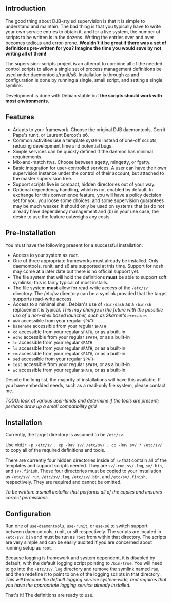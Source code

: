 ## Introduction #

The good thing about DJB-styled supervision is that it is simple to understand and maintain.  The bad thing is that you typically have to write your own service entries to obtain it, and for a live system, the number of scripts to be written is in the dozens.  Writing the entries over and over becomes tedious and error-prone.  **Wouldn't it be great if there was a set of definitions pre-written for you?  Imagine the time you would save by not writing all of them!**

The supervision-scripts project is an attempt to combine all of the needed control scripts to allow a single set of process management definitions be used under daemontools/runit/s6.  Installation is through `cp` and configuration is done by running a single, small script, and setting a single symlink.

Development is done with Debian stable but **the scripts should work with most environments.**

## Features #
* Adapts to your framework.  Choose the original DJB daemontools, Gerrit Pape's runit, or Laurent Bercot's s6.
* Common activities use a template system instead of one-off scripts, reducing development time and potential bugs.
* Simple services can be quickly defined if the daemon has minimal requirements.
* Mix-and-match ttys.  Choose between agetty, mingetty, or fgetty.
* Basic integration for user-controlled services.  A user can have their own supervision instance under the control of their account, but attached to the master supervision tree.
* Support scripts live in compact, hidden directories out of your way.
* Optional dependency handling, which is not enabled by default.  In exchange for this convenience feature, you will have a policy decision set for you, you loose some choices, and some supervision guarantees may be much weaker.  It should only be used on systems that (a) do not already have dependency management and (b) in your use case, the desire to use the feature outweighs any costs.

## Pre-Installation #
You must have the following present for a successful installation:

* Access to your system as `root`.
* One of three appropriate frameworks must already be installed.  Only daemontools, runit, and s6 are supported at this time.  Support for nosh may come at a later date but there is no official support yet.
* The file system that will hold the definitions **must** be able to support soft symlinks; this is fairly typical of most installs.
* The file system **must** allow for read-write access of the `/etc/sv` directory.  The /etc/sv directory can be a symlink provided that the target supports read-write access.
* Access to a minimal shell.  Debian's use of `/bin/dash` as a `/bin/sh` replacement is typical.  *This may change in the future with the possible use of a non-shell based launcher, such as Skarnet's `execline`.*
* `awk` accessible from your regular `$PATH`
* `basename` accessible from your regular `$PATH`
* `cd` accessible from your regular `$PATH`, or as a built-in
* `echo` accessible from your regular `$PATH`, or as a built-in
* `ln` accessible from your regular `$PATH`
* `ls` accessible from your regular `$PATH`, or as a built-in
* `rm` accessible from your regular `$PATH`, or as a built-in
* `sed` accessible from your regular `$PATH`
* `test` accessible from your regular `$PATH`, or as a built-in
* `wc` accessible from your regular `$PATH`, or as a built-in

Despite the long list, the majority of installations will have this available.  If you have embedded needs, such as a read-only file system, please contact me.

*TODO: look at various user-lands and determine if the tools are present; perhaps draw up a small compatibility grid*

## Installation

Currently, the target directory is assumed to be `/etc/sv`.

Use `mkdir -p /etc/sv ; cp -Rav sv/ /etc/sv/ ; cp -Rav sv/.* /etc/sv/` to copy all of the required definitions and tools.

There are currently four hidden directories inside of `sv` that contain all of the templates and support scripts needed.  They are `sv/.run`, `sv/.log`, `sv/.bin`, and `sv/.finish`.  These four directories must be copied to your installation as `/etc/sv/.run`, `/etc/sv/.log`, `/etc/sv/.bin`, and `/etc/sv/.finish`, respectively.  They are required and cannot be omitted.

*To be written: a small installer that performs all of the copies and ensures correct permissions.*

## Configuration

Run one of `use-daemontools`, `use-runit`, or `use-s6` to switch support between daemontools, runit, or s6 respectively.  The scripts are located in `/etc/sv/.bin` and must be run as `root` from within that directory.  The scripts are very simple and can be easily audited if you are concerned about running setup as `root`.

Because logging is framework and system dependent, it is disabled by default, with the default logging script pointing to `/bin/true`.  You will need to go into the `/etc/sv/.log` directory and remove the symlink named `run`, and then redefine it to point to one of the logging scripts in that directory.  *This will become the default logging service system-wide, and requires that you have the appropriate logging service already installed.* 

That's it!  The definitions are ready to use.
